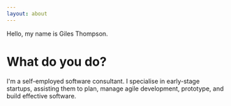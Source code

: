 ```yaml
---
layout: about
---
```


Hello, my name is Giles Thompson.

# What do you do?
I'm a self-employed software consultant. I specialise in early-stage startups, assisting them to plan, manage agile development, prototype, and build effective software.
